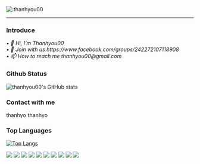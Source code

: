 

<img align="center" src="https://count.getloli.com/get/@:thanhyou00" alt=":thanhyou00" />
<hr>

### Introduce <br>
<em>
• 👋 Hi, I’m Thanhyou00  <br>
• 📕 Join with us https://www.facebook.com/groups/242272107118908 <br>
• 📫 How to reach me thanhyou00@gmail.com
</em>


### Github Status
![thanhyou00's GitHub stats](https://github-readme-stats.vercel.app/api?username=thanhyou00&show_icons=true&theme=radical)


### Contact with me

[<img align="left" background-color="red"  alt="thanhyou00 | YouTube" width="55px" height="16px" src="https://img.shields.io/badge/-YouTube-FF0000?logo=YouTube&logoColor=fff" />][youtube] 
[<img align="left" alt="thanhyou00 | Twitter" width="55px" height="16px" src="https://img.shields.io/badge/-Twitter-1DA1F2?logo=Twitter&logoColor=fff" />][twitter]
<br>
### Top Languages

[![Top Langs](https://github-readme-stats.vercel.app/api/top-langs/?username=thanhyou00&layout=compact)](https://github.com/anuraghazra/github-readme-stats) 
<p >
<img src="https://img.shields.io/badge/-VS Code-007ACC?logo=VisualStudioCode&logoColor=fff" />  
<img src="https://img.shields.io/badge/-Netbeans-1B6AC6?logo=apachenetbeanside&logoColor=fff" />  
<img src="https://img.shields.io/badge/-CSS-157286?logo=css3&logoColor=fff" />
<img src="https://img.shields.io/badge/-HTML-e34F26?logo=html5&logoColor=fff" />
<img src="https://img.shields.io/badge/-Javascript-f7DF1E?logo=javascript&logoColor=fff" />
<img src="https://img.shields.io/badge/-Java-007396?logo=java&logoColor=fff" />
<img src="https://img.shields.io/badge/-Microsoft SQL Server-CC2927?logo=MicrosoftSQLServer&logoColor=fff" />
<img src="https://img.shields.io/badge/-React Native-22a6b3?logo=react&logoColor=fff" /> 
<img src="https://img.shields.io/badge/-C++-00599C?logo=cplusplus&logoColor=fff" />  
<img src="https://img.shields.io/badge/-Angular-DD0031?logo=angular&logoColor=fff" />       
</p>

[youtube]: https://www.youtube.com/channel/UCJrZG7d10z_Xv2fPanjOvzA
[instagram]: https://www.instagram.com/thanhyou00
[twitter]: https://twitter.com/thanhyou0011
